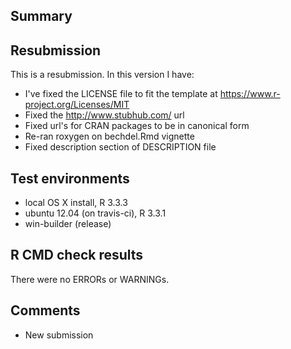 ## Summary

## Resubmission

This is a resubmission. In this version I have:

* I've fixed the LICENSE file to fit the template at <https://www.r-project.org/Licenses/MIT>
* Fixed the http://www.stubhub.com/ url
* Fixed url's for CRAN packages to be in canonical form
* Re-ran roxygen on bechdel.Rmd vignette
* Fixed description section of DESCRIPTION file


## Test environments

* local OS X install, R 3.3.3
* ubuntu 12.04 (on travis-ci), R 3.3.1
* win-builder (release)

## R CMD check results

There were no ERRORs or WARNINGs. 

## Comments

* New submission
